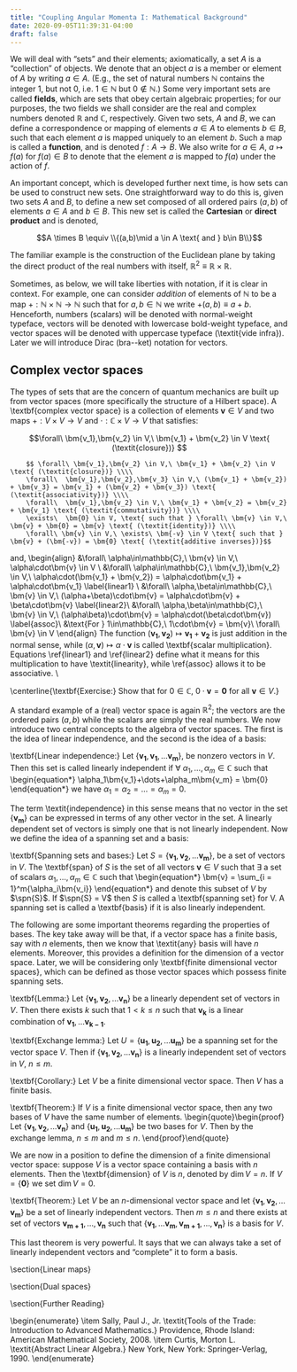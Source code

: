```yaml
---
title: "Coupling Angular Momenta I: Mathematical Background"
date: 2020-09-05T11:39:31-04:00
draft: false
---
```

We will deal with  &ldquo;sets&rdquo; and their elements; axiomatically, a set $A$ is a  &ldquo;collection&rdquo; of objects. We denote that an object $a$ is a member or element of $A$ by writing $a \in A$. (E.g., the set of natural numbers $\mathbb{N}$ contains the integer 1, but not 0, i.e. $1 \in \mathbb{N}$ but $0 \notin \mathbb{N}$.) Some very important sets are called <b>fields</b>, which are sets that obey certain algebraic properties; for our purposes, the two fields we shall consider are the real and complex numbers denoted $\mathbb{R}$ and $\mathbb{C}$, respectively. Given two sets, $A$ and $B$, we can define a correspondence or mapping of elements $a \in A$ to elements $b \in B$, such that each element $a$ is mapped uniquely to an element $b$. Such a map is called a <b>function</b>, and is denoted $f:A \to B$. We also write for $a \in A$, $a \mapsto f(a)$ for $f(a) \in B$ to denote that the element $a$ is mapped to $f(a)$ under the action of $f$.

An important concept, which is developed further next time, is how sets can be used to construct new sets. One straightforward way to do this is, given two sets $A$ and $B$, to define a new set composed of all ordered pairs $(a,b)$ of elements $a \in A$ and $b \in B$. This new set is called the <b>Cartesian</b> or <b>direct product</b> and is denoted,

$$A \times B \equiv \\{(a,b)\mid a \in A \text{ and } b\in B\\}$$

The familiar example is the construction of the Euclidean plane by taking the direct product of the real numbers with itself, $\mathbb{R}^2 \equiv \mathbb{R}\times\mathbb{R}$.

Sometimes, as below, we will take liberties with notation, if it is clear in context. For example, one can consider <i>addition</i> of elements of $\mathbb{N}$ to be a map $+:\mathbb{N}\times\mathbb{N}\to\mathbb{N}$ such that for $a,b\in\mathbb{N}$ we write $+(a,b) \equiv a + b$. Henceforth, numbers (scalars) will be denoted with normal-weight typeface, vectors will be denoted with lowercase bold-weight typeface, and vector spaces will be denoted with uppercase typeface (\textit{vide infra}). Later we will introduce Dirac (bra--ket) notation for vectors.

## Complex vector spaces
The types of sets that are the concern of quantum mechanics are built up from vector spaces (more specifically the structure of a Hilbert space). A \textbf{complex vector space} is a collection of elements $\bm{v} \in V$ and two maps $+:V\times V \to V$ and $\cdot: \mathbb{C}\times V\to V$ that satisfies:

$$\forall\ \bm{v_1},\bm{v_2} \in V,\ \bm{v_1} + \bm{v_2} \in V \text{ (\textit{closure})} $$

		$$ \forall\ \bm{v_1},\bm{v_2} \in V,\ \bm{v_1} + \bm{v_2} \in V \text{ (\textit{closure})} \\\\
		\forall\  \bm{v_1},\bm{v_2},\bm{v_3} \in V,\ (\bm{v_1} + \bm{v_2}) + \bm{v_3} = \bm{v_1} + (\bm{v_2} + \bm{v_3}) \text{ (\textit{associativity})} \\\\
		\forall\  \bm{v_1},\bm{v_2} \in V,\ \bm{v_1} + \bm{v_2} = \bm{v_2} + \bm{v_1} \text{ (\textit{commutativity})} \\\\
		\exists\  \bm{0} \in V, \text{ such that } \forall\ \bm{v} \in V,\ \bm{v} + \bm{0} = \bm{v} \text{ (\textit{identity})} \\\\
		\forall\ \bm{v} \in V,\ \exists\ \bm{-v} \in V \text{ such that } \bm{v} + (\bm{-v}) = \bm{0} \text{ (\textit{additive inverses})}$$
    
and,
	\begin{align}
		&\forall\ \alpha\in\mathbb{C},\ \bm{v} \in V,\ \alpha\cdot\bm{v} \in V \\
		&\forall\ \alpha\in\mathbb{C},\ \bm{v_1},\bm{v_2} \in V,\ \alpha\cdot(\bm{v_1} + \bm{v_2}) = \alpha\cdot\bm{v_1} + \alpha\cdot\bm{v_1} \label{linear1} \\
		&\forall\ \alpha,\beta\in\mathbb{C},\ \bm{v} \in V,\ (\alpha+\beta)\cdot\bm{v} = \alpha\cdot\bm{v} + \beta\cdot\bm{v} \label{linear2}\\
		&\forall\ \alpha,\beta\in\mathbb{C},\ \bm{v} \in V,\ (\alpha\beta)\cdot\bm{v} = \alpha\cdot(\beta\cdot\bm{v}) \label{assoc}\\
		&\text{For } 1\in\mathbb{C},\ 1\cdot\bm{v} = \bm{v}\ \forall\ \bm{v} \in V
	\end{align}
The function $(\bm{v_1},\bm{v_2})\mapsto \bm{v_1} + \bm{v_2}$ is just addition in the normal sense, while $(\alpha,\bm{v})\mapsto \alpha\cdot\bm{v}$ is called \textbf{scalar multiplication}. Equations \ref{linear1} and \ref{linear2} define what it means for this multiplication to have \textit{linearity}, while \ref{assoc} allows it to be associative. \\

\centerline{\textbf{Exercise:} Show that for $0 \in \mathbb{C}$, $0\cdot\bm{v} = \bm{0}$ for all $\bm{v} \in V$.}

A standard example of a (real) vector space is again $\mathbb{R}^2$; the vectors are the ordered pairs $(a,b)$ while the scalars are simply the real numbers. We now introduce two central concepts to the algebra of vector spaces. The first is the idea of linear independence, and the second is the idea of a basis:

\textbf{Linear independence:} Let $\{\bm{v_1},\bm{v_1},\dots \bm{v_m}\},$ be nonzero vectors in $V$. Then this set is called linearly independent if $\forall\ \alpha_1,\dots,\alpha_m \in \mathbb{C}$ such that
	\begin{equation*}
		\alpha_1\bm{v_1}+\dots+\alpha_m\bm{v_m} = \bm{0}
	\end{equation*}
we have $\alpha_1 = \alpha_2 = \dots = \alpha_m = 0$.

The term \textit{independence} in this sense means that no vector in the set $\{\bm{v_m}\}$ can be expressed in terms of any other vector in the set. A linearly dependent set of vectors is simply one that is not linearly independent. Now we define the idea of a spanning set and a basis:

\textbf{Spanning sets and bases:} Let $S = \{\bm{v_1},\bm{v_2},\dots \bm{v_m}\}$, be a set of vectors in $V$. The \textbf{span} of $S$ is the set of all vectors $\bm{v} \in V$ such that $\exists$ a set of scalars $\alpha_1,\dots,\alpha_m \in \mathbb{C}$ such that
	\begin{equation*}
		\bm{v} = \sum_{i = 1}^m{\alpha_i\bm{v_i}}
	\end{equation*}
and denote this subset of $V$ by $\spn{S}$. If $\spn{S} = V$ then $S$ is called a \textbf{spanning set} for V. A spanning set is called a \textbf{basis} if it is also linearly independent.

The following are some important theorems regarding the properties of bases. The key take away will be that, if a vector space has a finite basis, say with $n$ elements, then we know that \textit{any} basis will have $n$ elements. Moreover, this provides a definition for the dimension of a vector space. Later, we will be considering only \textbf{finite dimensional vector spaces}, which can be defined as those vector spaces which possess finite spanning sets.

\textbf{Lemma:} Let $\{\bm{v_1},\bm{v_2},\dots \bm{v_n}\}$ be a linearly dependent set of vectors in $V$. Then there exists $k$ such that $1 < k \leq n$ such that $\bm{v_k}$ is a linear combination of $\bm{v_1},\dots \bm{v_{k-1}}$.

\textbf{Exchange lemma:} Let $U = \{\bm{u_1},\bm{u_2},\dots \bm{u_m}\}$ be a spanning set for the vector space $V$. Then if $\{\bm{v_1},\bm{v_2},\dots \bm{v_n}\}$ is a linearly independent set of vectors in $V$, $n \leq m$.

\textbf{Corollary:} Let $V$ be a finite dimensional vector space. Then $V$ has a finite basis.

\textbf{Theorem:} If $V$ is a finite dimensional vector space, then any two bases of $V$ have the same number of elements.
	\begin{quote}\begin{proof}
		Let $\{\bm{v_1},\bm{v_2},\dots \bm{v_n}\}$ and $\{\bm{u_1},\bm{u_2},\dots \bm{u_m}\}$ be two bases for $V$. Then by the exchange lemma, $n \leq m$ and $m \leq n$.
	\end{proof}\end{quote}
	
We are now in a position to define the dimension of a finite dimensional vector space: suppose $V$ is a vector space containing a basis with $n$ elements. Then the \textbf{dimension} of $V$ is $n$, denoted by $\dim{V} = n$. If $V = \{\bm{0}\}$ we set $\dim{V} = 0$.

\textbf{Theorem:} Let $V$ be an $n$-dimensional vector space and let $\{\bm{v_1},\bm{v_2},\dots \bm{v_m}\}$ be a set of linearly independent vectors. Then $m \leq n$ and there exists at set of vectors $\bm{v_{m+1}},\dots,\bm{v_n}$ such that $\{\bm{v_1},\dots \bm{v_m},\bm{v_{m+1}},\dots,\bm{v_n}\}$ is a basis for $V$.

This last theorem is very powerful. It says that we can always take a set of linearly independent vectors and &ldquo;complete&rdquo; it to form a basis.

\section{Linear maps}

\section{Dual spaces}

\section{Further Reading}

\begin{enumerate}
	\item Sally, Paul J., Jr. \textit{Tools of the Trade: Introduction to Advanced Mathematics.} Providence, Rhode Island: American Mathematical Society, 2008.
	\item Curtis, Morton L. \textit{Abstract Linear Algebra.} New York, New York: Springer-Verlag, 1990.
\end{enumerate}
